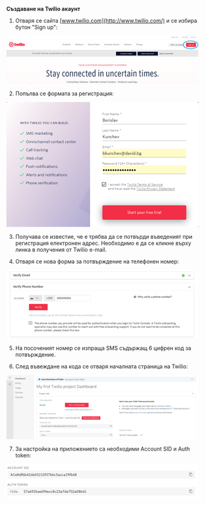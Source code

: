 **Създаване на Twilio акаунт**

1. Отваря се сайта [www.twilio.com](http://www.twilio.com/) и се избира бутон "Sign up":

![Image1](Scr1.png)

2. Попълва се формата за регистрация:

![Image2](Scr2.png)

3. Получава се известие, че е трябва да се потвърди въведеният при регистрация електронен адрес. Необходимо е да се кликне върху линка в получения от Twilio e-mail.

4. Отваря се нова форма за потвърждение на телефонен номер:

![Image3](Scr3.png)

5. На посоченият номер се изпраща SMS съдържащ 6 цифрен код за потвърждение.

6. След въвеждане на кода се отваря началната страница на Twilio:

![Image4](Scr4.png)

7. За настройка на приложението са необходими Account SID и Auth token:

![Image5](Scr5.png)
